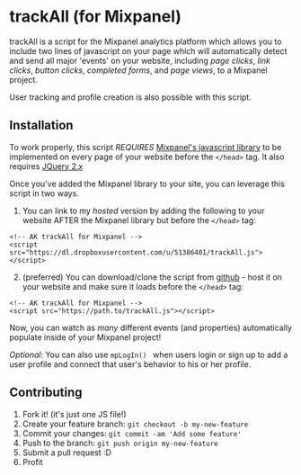 # trackAll (for Mixpanel)

trackAll is a script for the Mixpanel analytics platform which allows you to include two lines of javascript on your page which will automatically detect and send all major 'events' on your website, including *page clicks*, *link clicks*, *button clicks*, *completed forms*, and *page views*, to a Mixpanel project.

User tracking and profile creation is also possible with this script.

## Installation

To work properly, this script *REQUIRES* [Mixpanel's javascript library](https://mixpanel.com/help/reference/javascript) to be implemented on every page of your website before the `</head>` tag. It also requires [JQuery 2.x](https://code.jquery.com/)

Once you've added the Mixpanel library to your site, you can leverage this script in two ways. 

1) You can link to my *hosted* version by adding the following to your website AFTER the Mixpanel library but before the `</head>` tag:
```
<!-- AK trackAll for Mixpanel -->
<script src="https://dl.dropboxusercontent.com/u/51386401/trackAll.js"></script>
```


2) (preferred) You can download/clone the script from [github](https://raw.githubusercontent.com/ak--47/trackAll/master/trackAll.js) - host it on your website and make sure it loads before the `</head>` tag:
```
<!-- AK trackAll for Mixpanel -->
<script src="https://path.to/trackAll.js"></script>
```
Now, you can watch as _many_ different events (and properties) automatically populate inside of your Mixpanel project!

_Optional_: You can also use ```mpLogIn() ``` when users login or sign up to add a user profile and connect that user's behavior to his or her profile.


## Contributing

1. Fork it! (it's just one JS file!)
2. Create your feature branch: `git checkout -b my-new-feature`
3. Commit your changes: `git commit -am 'Add some feature'`
4. Push to the branch: `git push origin my-new-feature`
5. Submit a pull request :D
6. Profit 

